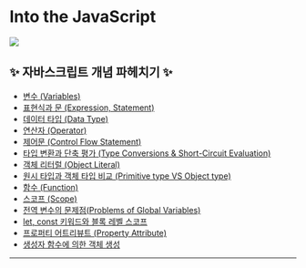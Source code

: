 # Into the JavaScript 

<img src = "https://github.com/kangdy25/Into_the_Javascript/assets/58673491/38bb1eb8-f90b-420d-b06d-b92dba639e9c">

## ✨ 자바스크립트 개념 파헤치기 ✨
* [변수 (Variables)](https://kangdy25.tistory.com/141)
* [표현식과 문 (Expression, Statement)](https://kangdy25.tistory.com/142)
* [데이터 타입 (Data Type)](https://kangdy25.tistory.com/143)
* [연산자 (Operator)](https://kangdy25.tistory.com/144)
* [제어문 (Control Flow Statement)](https://kangdy25.tistory.com/145)
* [타입 변환과 단축 평가 (Type Conversions & Short-Circuit Evaluation)](https://kangdy25.tistory.com/147)
* [객체 리터럴 (Object Literal)](https://kangdy25.tistory.com/148)
* [원시 타입과 객체 타입 비교 (Primitive type VS Object type)](https://kangdy25.tistory.com/149)
* [함수 (Function)](https://kangdy25.tistory.com/150)
* [스코프 (Scope)](https://kangdy25.tistory.com/152)
* [전역 변수의 문제점(Problems of Global Variables)](https://kangdy25.tistory.com/153)
* [let, const 키워드와 블록 레벨 스코프](https://kangdy25.tistory.com/154)
* [프로퍼티 어트리뷰트 (Property Attribute)](https://kangdy25.tistory.com/155)
* [생성자 함수에 의한 객체 생성](https://kangdy25.tistory.com/156)

- - -